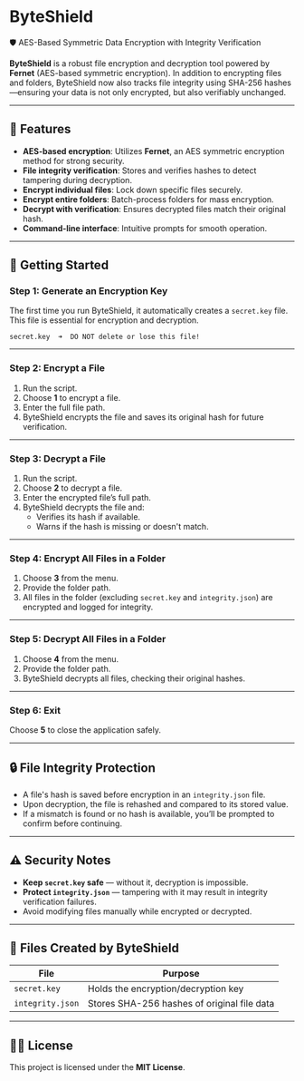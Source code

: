# ByteShield  
🛡️ AES-Based Symmetric Data Encryption with Integrity Verification

**ByteShield** is a robust file encryption and decryption tool powered by **Fernet** (AES-based symmetric encryption). In addition to encrypting files and folders, ByteShield now also tracks file integrity using SHA-256 hashes—ensuring your data is not only encrypted, but also verifiably unchanged.

---

## 🔐 Features

- **AES-based encryption**: Utilizes **Fernet**, an AES symmetric encryption method for strong security.
- **File integrity verification**: Stores and verifies hashes to detect tampering during decryption.
- **Encrypt individual files**: Lock down specific files securely.
- **Encrypt entire folders**: Batch-process folders for mass encryption.
- **Decrypt with verification**: Ensures decrypted files match their original hash.
- **Command-line interface**: Intuitive prompts for smooth operation.

---

## 🚀 Getting Started

### Step 1: Generate an Encryption Key
The first time you run ByteShield, it automatically creates a `secret.key` file. This file is essential for encryption and decryption.

```
secret.key  ➜  DO NOT delete or lose this file!
```

---

### Step 2: Encrypt a File
1. Run the script.
2. Choose **1** to encrypt a file.
3. Enter the full file path.
4. ByteShield encrypts the file and saves its original hash for future verification.

---

### Step 3: Decrypt a File
1. Run the script.
2. Choose **2** to decrypt a file.
3. Enter the encrypted file’s full path.
4. ByteShield decrypts the file and:
   - Verifies its hash if available.
   - Warns if the hash is missing or doesn't match.

---

### Step 4: Encrypt All Files in a Folder
1. Choose **3** from the menu.
2. Provide the folder path.
3. All files in the folder (excluding `secret.key` and `integrity.json`) are encrypted and logged for integrity.

---

### Step 5: Decrypt All Files in a Folder
1. Choose **4** from the menu.
2. Provide the folder path.
3. ByteShield decrypts all files, checking their original hashes.

---

### Step 6: Exit
Choose **5** to close the application safely.

---

## 🔒 File Integrity Protection

- A file's hash is saved before encryption in an `integrity.json` file.
- Upon decryption, the file is rehashed and compared to its stored value.
- If a mismatch is found or no hash is available, you’ll be prompted to confirm before continuing.

---

## ⚠️ Security Notes

- **Keep `secret.key` safe** — without it, decryption is impossible.
- **Protect `integrity.json`** — tampering with it may result in integrity verification failures.
- Avoid modifying files manually while encrypted or decrypted.

---

## 📂 Files Created by ByteShield

| File             | Purpose                                     |
|------------------|---------------------------------------------|
| `secret.key`     | Holds the encryption/decryption key         |
| `integrity.json` | Stores SHA-256 hashes of original file data |

---

## 🧑‍💻 License

This project is licensed under the **MIT License**.  
